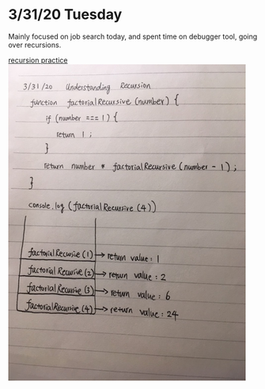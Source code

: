 # 3/31/20 Tuesday 

Mainly focused on job search today, and spent time on debugger tool, going over recursions.

[recursion practice](../exercises/recursion.js)
![picture of callstack](../assets/recursion.JPG)
